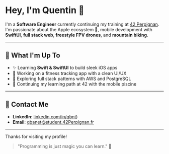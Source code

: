 # Hey, I'm Quentin 👋

I'm a **Software Engineer** currently continuing my training at [42 Perpignan](https://42perpignan.fr). I'm passionate about the Apple ecosystem 🍏, mobile development with **SwiftUI**, **full stack web**, **freestyle FPV drones**, and **mountain biking**.

---

## 🚀 What I'm Up To

- ✨ Learning **Swift & SwiftUI** to build sleek iOS apps
- 📱 Working on a fitness tracking app with a clean UI/UX
- 🔧 Exploring full stack patterns with AWS and PostgreSQL
- 👷 Continuing my learning path at 42 with the mobile piscine

---

## 🤖 Contact Me

- **LinkedIn**: [linkedin.com/in/qbnt](https://www.linkedin.com/in/quentin-banet/))
- **Email**: qbanet@student.42Perpignan.fr

---

Thanks for visiting my profile!

> "Programming is just magic you can learn." 🧩


